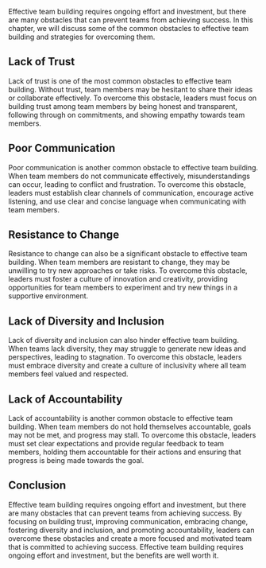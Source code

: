 
Effective team building requires ongoing effort and investment, but there are many obstacles that can prevent teams from achieving success. In this chapter, we will discuss some of the common obstacles to effective team building and strategies for overcoming them.

Lack of Trust
-------------

Lack of trust is one of the most common obstacles to effective team building. Without trust, team members may be hesitant to share their ideas or collaborate effectively. To overcome this obstacle, leaders must focus on building trust among team members by being honest and transparent, following through on commitments, and showing empathy towards team members.

Poor Communication
------------------

Poor communication is another common obstacle to effective team building. When team members do not communicate effectively, misunderstandings can occur, leading to conflict and frustration. To overcome this obstacle, leaders must establish clear channels of communication, encourage active listening, and use clear and concise language when communicating with team members.

Resistance to Change
--------------------

Resistance to change can also be a significant obstacle to effective team building. When team members are resistant to change, they may be unwilling to try new approaches or take risks. To overcome this obstacle, leaders must foster a culture of innovation and creativity, providing opportunities for team members to experiment and try new things in a supportive environment.

Lack of Diversity and Inclusion
-------------------------------

Lack of diversity and inclusion can also hinder effective team building. When teams lack diversity, they may struggle to generate new ideas and perspectives, leading to stagnation. To overcome this obstacle, leaders must embrace diversity and create a culture of inclusivity where all team members feel valued and respected.

Lack of Accountability
----------------------

Lack of accountability is another common obstacle to effective team building. When team members do not hold themselves accountable, goals may not be met, and progress may stall. To overcome this obstacle, leaders must set clear expectations and provide regular feedback to team members, holding them accountable for their actions and ensuring that progress is being made towards the goal.

Conclusion
----------

Effective team building requires ongoing effort and investment, but there are many obstacles that can prevent teams from achieving success. By focusing on building trust, improving communication, embracing change, fostering diversity and inclusion, and promoting accountability, leaders can overcome these obstacles and create a more focused and motivated team that is committed to achieving success. Effective team building requires ongoing effort and investment, but the benefits are well worth it.
